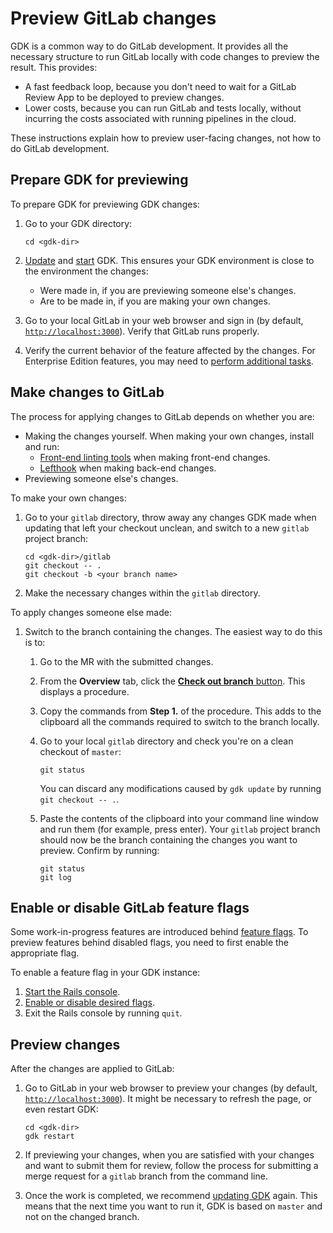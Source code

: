 # Preview GitLab changes

GDK is a common way to do GitLab development. It provides all the necessary structure to run GitLab
locally with code changes to preview the result. This provides:

- A fast feedback loop, because you don't need to wait for a GitLab Review App to be deployed to
  preview changes.
- Lower costs, because you can run GitLab and tests locally, without incurring the
  costs associated with running pipelines in the cloud.

These instructions explain how to preview user-facing changes, not how to do GitLab
development.

## Prepare GDK for previewing

To prepare GDK for previewing GDK changes:

1. Go to your GDK directory:

   ```shell
   cd <gdk-dir>
   ```

1. [Update](../gdk_commands.md#update-gdk) and [start](../gdk_commands.md#start-gdk-and-basic-commands) GDK. This ensures your
   GDK environment is close to the environment the changes:
   - Were made in, if you are previewing someone else's changes.
   - Are to be made in, if you are making your own changes.
1. Go to your local GitLab in your web browser and sign in (by default, [`http://localhost:3000`](http://localhost:3000)).
   Verify that GitLab runs properly.
1. Verify the current behavior of the feature affected by the changes. For Enterprise Edition
   features, you may need to [perform additional tasks](index.md#use-gitlab-enterprise-features).

## Make changes to GitLab

The process for applying changes to GitLab depends on whether you are:

- Making the changes yourself. When making your own changes, install and run:
  - [Front-end linting tools](https://docs.gitlab.com/ee/development/fe_guide/tooling.html)
    when making front-end changes.
  - [Lefthook](https://docs.gitlab.com/ee/development/contributing/style_guides.html#pre-commit-static-analysis)
    when making back-end changes.
- Previewing someone else's changes.

To make your own changes:

1. Go to your `gitlab` directory, throw away any changes GDK made when updating that left your
   checkout unclean, and switch to a new `gitlab` project branch:

   ```shell
   cd <gdk-dir>/gitlab
   git checkout -- .
   git checkout -b <your branch name>
   ```

1. Make the necessary changes within the `gitlab` directory.

To apply changes someone else made:

1. Switch to the branch containing the changes. The easiest way to do this is to:
   1. Go to the MR with the submitted changes.
   1. From the **Overview** tab, click the [**Check out branch** button](https://docs.gitlab.com/ee/user/project/merge_requests/index.html#merge-request-navigation-tabs-at-the-top).
      This displays a procedure.
   1. Copy the commands from **Step 1.** of the procedure. This adds to the clipboard all the
      commands required to switch to the branch locally.
   1. Go to your local `gitlab` directory and check you're on a clean checkout of `master`:

      ```shell
      git status
      ```

      You can discard any modifications caused by `gdk update` by running `git checkout -- .`.

   1. Paste the contents of the clipboard into your command line window and run them (for example, press enter). Your `gitlab` project
      branch should now be the branch containing the changes you want to preview. Confirm by
      running:

      ```shell
      git status
      git log
      ```

## Enable or disable GitLab feature flags

Some work-in-progress features are introduced behind [feature flags](https://docs.gitlab.com/ee/development/feature_flags/index.html).
To preview features behind disabled flags, you need to first enable the appropriate flag.

To enable a feature flag in your GDK instance:

1. [Start the Rails console](../gdk_commands.md#start-the-rails-console).
1. [Enable or disable desired flags](https://docs.gitlab.com/ee/administration/feature_flags.html#enable-or-disable-the-feature).
1. Exit the Rails console by running `quit`.

## Preview changes

After the changes are applied to GitLab:

1. Go to GitLab in your web browser to preview your changes (by default, [`http://localhost:3000`](http://localhost:3000)).
   It might be necessary to refresh the page, or even restart GDK:

   ```shell
   cd <gdk-dir>
   gdk restart
   ```

1. If previewing your changes, when you are satisfied with your changes and want to submit them for
   review, follow the process for submitting a merge request for a `gitlab` branch from the command
   line.
1. Once the work is completed, we recommend [updating GDK](../gdk_commands.md#update-gdk) again. This means that the
   next time you want to run it, GDK is based on `master` and not on the changed branch.
